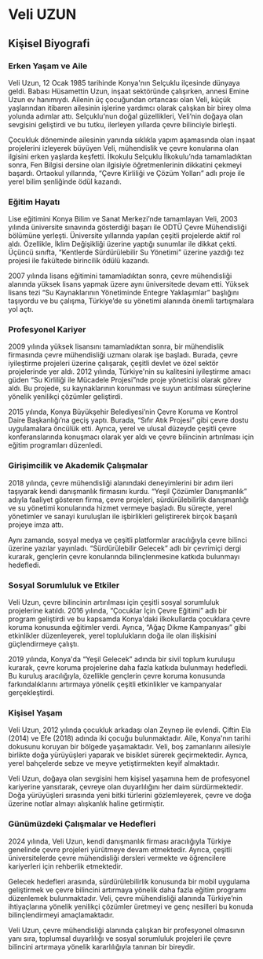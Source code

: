 # Veli UZUN

## Kişisel Biyografi

### Erken Yaşam ve Aile

Veli Uzun, 12 Ocak 1985 tarihinde Konya'nın Selçuklu ilçesinde dünyaya geldi. Babası Hüsamettin Uzun, inşaat sektöründe çalışırken, annesi Emine Uzun ev hanımıydı. Ailenin üç çocuğundan ortancası olan Veli, küçük yaşlarından itibaren ailesinin işlerine yardımcı olarak çalışkan bir birey olma yolunda adımlar attı. Selçuklu'nun doğal güzellikleri, Veli’nin doğaya olan sevgisini geliştirdi ve bu tutku, ilerleyen yıllarda çevre bilinciyle birleşti.

Çocukluk döneminde ailesinin yanında sıklıkla yapım aşamasında olan inşaat projelerini izleyerek büyüyen Veli, mühendislik ve çevre konularına olan ilgisini erken yaşlarda keşfetti. İlkokulu Selçuklu İlkokulu’nda tamamladıktan sonra, Fen Bilgisi dersine olan ilgisiyle öğretmenlerinin dikkatini çekmeyi başardı. Ortaokul yıllarında, “Çevre Kirliliği ve Çözüm Yolları” adlı proje ile yerel bilim şenliğinde ödül kazandı.

### Eğitim Hayatı

Lise eğitimini Konya Bilim ve Sanat Merkezi’nde tamamlayan Veli, 2003 yılında üniversite sınavında gösterdiği başarı ile ODTÜ Çevre Mühendisliği bölümüne yerleşti. Üniversite yıllarında yapılan çeşitli projelerde aktif rol aldı. Özellikle, İklim Değişikliği üzerine yaptığı sunumlar ile dikkat çekti. Üçüncü sınıfta, “Kentlerde Sürdürülebilir Su Yönetimi” üzerine yazdığı tez projesi ile fakültede birincilik ödülü kazandı.

2007 yılında lisans eğitimini tamamladıktan sonra, çevre mühendisliği alanında yüksek lisans yapmak üzere aynı üniversitede devam etti. Yüksek lisans tezi “Su Kaynaklarının Yönetiminde Entegre Yaklaşımlar” başlığını taşıyordu ve bu çalışma, Türkiye’de su yönetimi alanında önemli tartışmalara yol açtı.

### Profesyonel Kariyer

2009 yılında yüksek lisansını tamamladıktan sonra, bir mühendislik firmasında çevre mühendisliği uzmanı olarak işe başladı. Burada, çevre iyileştirme projeleri üzerine çalışarak, çeşitli devlet ve özel sektör projelerinde yer aldı. 2012 yılında, Türkiye'nin su kalitesini iyileştirme amacı güden “Su Kirliliği ile Mücadele Projesi”nde proje yöneticisi olarak görev aldı. Bu projede, su kaynaklarının korunması ve suyun arıtılması süreçlerine yönelik yenilikçi çözümler geliştirdi.

2015 yılında, Konya Büyükşehir Belediyesi’nin Çevre Koruma ve Kontrol Daire Başkanlığı’na geçiş yaptı. Burada, “Sıfır Atık Projesi” gibi çevre dostu uygulamalara öncülük etti. Ayrıca, yerel ve ulusal düzeyde çeşitli çevre konferanslarında konuşmacı olarak yer aldı ve çevre bilincinin artırılması için eğitim programları düzenledi.

### Girişimcilik ve Akademik Çalışmalar

2018 yılında, çevre mühendisliği alanındaki deneyimlerini bir adım ileri taşıyarak kendi danışmanlık firmasını kurdu. “Yeşil Çözümler Danışmanlık” adıyla faaliyet gösteren firma, çevre projeleri, sürdürülebilirlik danışmanlığı ve su yönetimi konularında hizmet vermeye başladı. Bu süreçte, yerel yönetimler ve sanayi kuruluşları ile işbirlikleri geliştirerek birçok başarılı projeye imza attı.

Aynı zamanda, sosyal medya ve çeşitli platformlar aracılığıyla çevre bilinci üzerine yazılar yayınladı. “Sürdürülebilir Gelecek” adlı bir çevrimiçi dergi kurarak, gençlerin çevre konularında bilinçlenmesine katkıda bulunmayı hedefledi.

### Sosyal Sorumluluk ve Etkiler

Veli Uzun, çevre bilincinin artırılması için çeşitli sosyal sorumluluk projelerine katıldı. 2016 yılında, “Çocuklar İçin Çevre Eğitimi” adlı bir program geliştirdi ve bu kapsamda Konya'daki ilkokullarda çocuklara çevre koruma konusunda eğitimler verdi. Ayrıca, “Ağaç Dikme Kampanyası” gibi etkinlikler düzenleyerek, yerel toplulukların doğa ile olan ilişkisini güçlendirmeye çalıştı.

2019 yılında, Konya'da “Yeşil Gelecek” adında bir sivil toplum kuruluşu kurarak, çevre koruma projelerine daha fazla katkıda bulunmayı hedefledi. Bu kuruluş aracılığıyla, özellikle gençlerin çevre koruma konusunda farkındalıklarını artırmaya yönelik çeşitli etkinlikler ve kampanyalar gerçekleştirdi.

### Kişisel Yaşam

Veli Uzun, 2012 yılında çocukluk arkadaşı olan Zeynep ile evlendi. Çiftin Ela (2014) ve Efe (2018) adında iki çocuğu bulunmaktadır. Aile, Konya'nın tarihi dokusunu koruyan bir bölgede yaşamaktadır. Veli, boş zamanlarını ailesiyle birlikte doğa yürüyüşleri yaparak ve bisiklet sürerek geçirmektedir. Ayrıca, yerel bahçelerde sebze ve meyve yetiştirmekten keyif almaktadır.

Veli Uzun, doğaya olan sevgisini hem kişisel yaşamına hem de profesyonel kariyerine yansıtarak, çevreye olan duyarlılığını her daim sürdürmektedir. Doğa yürüyüşleri sırasında yeni bitki türlerini gözlemleyerek, çevre ve doğa üzerine notlar almayı alışkanlık haline getirmiştir.

### Günümüzdeki Çalışmalar ve Hedefleri

2024 yılında, Veli Uzun, kendi danışmanlık firması aracılığıyla Türkiye genelinde çevre projeleri yürütmeye devam etmektedir. Ayrıca, çeşitli üniversitelerde çevre mühendisliği dersleri vermekte ve öğrencilere kariyerleri için rehberlik etmektedir.

Gelecek hedefleri arasında, sürdürülebilirlik konusunda bir mobil uygulama geliştirmek ve çevre bilincini artırmaya yönelik daha fazla eğitim programı düzenlemek bulunmaktadır. Veli, çevre mühendisliği alanında Türkiye’nin ihtiyaçlarına yönelik yenilikçi çözümler üretmeyi ve genç nesilleri bu konuda bilinçlendirmeyi amaçlamaktadır.

Veli Uzun, çevre mühendisliği alanında çalışkan bir profesyonel olmasının yanı sıra, toplumsal duyarlılığı ve sosyal sorumluluk projeleri ile çevre bilincini artırmaya yönelik kararlılığıyla tanınan bir bireydir.
